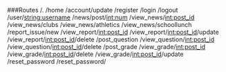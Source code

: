 ###Routes
/.
/home
/account/update
/register
/login
/logout
/user/<string:username>
/news/post/<int:num>
/view_news/<int:post_id>
/view_news/clubs
/view_news/athletics
/view_news/schoollunch
/report_issue/new
/view_report/<int:post_id>
/view_report/<int:post_id>/update
/view_report/<int:post_id>/delete
/post_question
/view_question/<int:post_id>
/view_question/<int:post_id>/delete
/post_grade
/view_grade/<int:post_id>
/view_grade/<int:post_id>/delete
/view_grade/<int:post_id>/update
/reset_password
/reset_password/<token>



